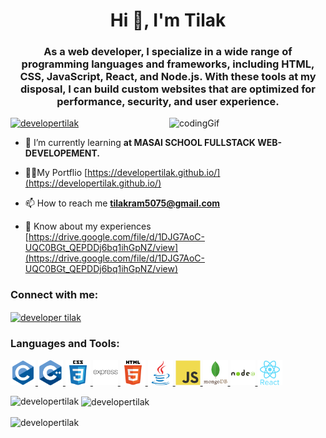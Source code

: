 <h1 align="center">Hi 👋, I'm Tilak</h1>
<h3 align="center">As a web developer, I specialize in a wide range of programming languages and frameworks, including HTML, CSS, JavaScript, React, and Node.js. With these tools at my disposal, I can build custom websites that are optimized for performance, security, and user experience.</h3>
            <img align="right" width="250"  src="https://user-images.githubusercontent.com/55389276/140866485-8fb1c876-9a8f-4d6a-98dc-08c4981eaf70.gif" alt="codingGif">

<p align="left"> <a href="https://github.com/ryo-ma/github-profile-trophy"><img src="https://github-profile-trophy.vercel.app/?username=developertilak" alt="developertilak" /></a> </p>

- 🌱 I’m currently learning **at MASAI SCHOOL FULLSTACK WEB-DEVELOPEMENT.**

- 👨‍💻My Portflio [https://developertilak.github.io/](https://developertilak.github.io/)

- 📫 How to reach me **tilakram5075@gmail.com**

- 📄 Know about my experiences [https://drive.google.com/file/d/1DJG7AoC-UQC0BGt_QEPDDj6bq1ihGpNZ/view](https://drive.google.com/file/d/1DJG7AoC-UQC0BGt_QEPDDj6bq1ihGpNZ/view)

<h3 align="left">Connect with me:</h3>
<p align="left">
<a href="[https://linkedin.com/in/developer tilak](https://www.linkedin.com/in/developer-tilak/)" target="blank"><img align="center" src="https://raw.githubusercontent.com/rahuldkjain/github-profile-readme-generator/master/src/images/icons/Social/linked-in-alt.svg" alt="developer tilak" height="30" width="40" /></a>
</p>

<h3 align="left">Languages and Tools:</h3>
<p align="left"> <a href="https://www.cprogramming.com/" target="_blank" rel="noreferrer"> <img src="https://raw.githubusercontent.com/devicons/devicon/master/icons/c/c-original.svg" alt="c" width="40" height="40"/> </a> <a href="https://www.w3schools.com/cpp/" target="_blank" rel="noreferrer"> <img src="https://raw.githubusercontent.com/devicons/devicon/master/icons/cplusplus/cplusplus-original.svg" alt="cplusplus" width="40" height="40"/> </a> <a href="https://www.w3schools.com/css/" target="_blank" rel="noreferrer"> <img src="https://raw.githubusercontent.com/devicons/devicon/master/icons/css3/css3-original-wordmark.svg" alt="css3" width="40" height="40"/> </a> <a href="https://expressjs.com" target="_blank" rel="noreferrer"> <img src="https://raw.githubusercontent.com/devicons/devicon/master/icons/express/express-original-wordmark.svg" alt="express" width="40" height="40"/> </a> <a href="https://www.w3.org/html/" target="_blank" rel="noreferrer"> <img src="https://raw.githubusercontent.com/devicons/devicon/master/icons/html5/html5-original-wordmark.svg" alt="html5" width="40" height="40"/> </a> <a href="https://www.java.com" target="_blank" rel="noreferrer"> <img src="https://raw.githubusercontent.com/devicons/devicon/master/icons/java/java-original.svg" alt="java" width="40" height="40"/> </a> <a href="https://developer.mozilla.org/en-US/docs/Web/JavaScript" target="_blank" rel="noreferrer"> <img src="https://raw.githubusercontent.com/devicons/devicon/master/icons/javascript/javascript-original.svg" alt="javascript" width="40" height="40"/> </a> <a href="https://www.mongodb.com/" target="_blank" rel="noreferrer"> <img src="https://raw.githubusercontent.com/devicons/devicon/master/icons/mongodb/mongodb-original-wordmark.svg" alt="mongodb" width="40" height="40"/> </a> <a href="https://nodejs.org" target="_blank" rel="noreferrer"> <img src="https://raw.githubusercontent.com/devicons/devicon/master/icons/nodejs/nodejs-original-wordmark.svg" alt="nodejs" width="40" height="40"/> </a> <a href="https://reactjs.org/" target="_blank" rel="noreferrer"> <img src="https://raw.githubusercontent.com/devicons/devicon/master/icons/react/react-original-wordmark.svg" alt="react" width="40" height="40"/> </a> </p>

<p><img align="left" src="https://github-readme-stats.vercel.app/api/top-langs?username=developertilak&show_icons=true&locale=en&layout=compact" alt="developertilak" /></p>

<p>&nbsp;<img align="center" src="https://github-readme-stats.vercel.app/api?username=developertilak&show_icons=true&locale=en" alt="developertilak" /></p>

<p><img align="center" src="https://github-readme-streak-stats.herokuapp.com/?user=developertilak&" alt="developertilak" /></p>
